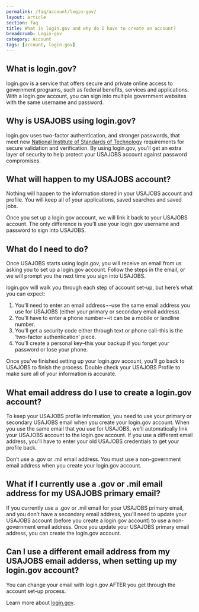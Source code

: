 ```yaml
---
permalink: /faq/account/login-gov/
layout: article
section: faq
title: What is login.gov and why do I have to create an account?
breadcrumb: Login-gov
category: Account
tags: [account, login.gov]
---
```


## What is login.gov?
login.gov is a service that offers secure and private online access to government programs, such as federal benefits, services and applications. With a login.gov account, you can sign into multiple government websites with the same username and password.

## Why is USAJOBS using login.gov?
login.gov uses two-factor authentication, and stronger passwords, that meet new [National Institute of Standards of Technology](https://www.nist.gov/) requirements for secure validation and verification. By using login.gov, you’ll get an extra layer of security to help protect your USAJOBS account against password compromises.

## What will happen to my USAJOBS account?
Nothing will happen to the information stored in your USAJOBS account and profile.  You will keep all of your applications, saved searches and saved jobs.

Once you set up a login.gov account, we will link it back to your USAJOBS account. The only difference is you’ll use your login.gov username and password to sign into USAJOBS.

## What do I need to do?
Once USAJOBS starts using login.gov, you will receive an email from us asking you to set up a login.gov account.  Follow the steps in the email, or we will prompt you the next time you sign into USAJOBS. 

login.gov will walk you through each step of account set-up, but here’s what you can expect:

1.	You’ll need to enter an email address¬–use the same email address you use for USAJOBS (either your primary or secondary email address). 
2.	You’ll have to enter a phone number¬–it can be a mobile or landline number.
3.	You’ll get a security code either through text or phone call–this is the ‘two-factor authentication’ piece.
4.	You’ll create a personal key–this your backup if you forget your password or lose your phone.

Once you’ve finished setting up your login.gov account, you’ll go back to USAJOBS to finish the process.  Double check your USAJOBS Profile to make sure all of your information is accurate.

## What email address do I use to create a login.gov account?
To keep your USAJOBS profile information, you need to use your primary or secondary USAJOBS email when you create your login.gov account. When you use the same email that you use for USAJOBS, we'll automatically link your USAJOBS account to the login.gov account. If you use a different email address, you'll have to enter your old USAJOBS credentials to get your profile back.

Don’t use a .gov or .mil email address. You must use a non-government email address when you create your login.gov account. 

## What if I currently use a .gov or .mil email address for my USAJOBS primary email?
If you currently use a .gov or .mil email for your USAJOBS primary email, and you don’t have a secondary email address, you’ll need to update your USAJOBS account (before you create a login.gov account) to use a non-government email address. Once you update your USAJOBS primary email address, you can create the login.gov account. 

## Can I use a different email address from my USAJOBS email adderss, when setting up my login.gov account?

You can change your email with login.gov AFTER you get through the account set-up process. 

Learn more about [login.gov](https://login.gov/).
